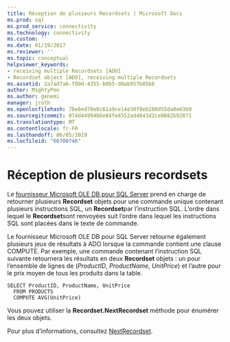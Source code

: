 ```yaml
---
title: Réception de plusieurs Recordsets | Microsoft Docs
ms.prod: sql
ms.prod_service: connectivity
ms.technology: connectivity
ms.custom: ''
ms.date: 01/19/2017
ms.reviewer: ''
ms.topic: conceptual
helpviewer_keywords:
- receiving multiple Recordsets [ADO]
- Recordset object [ADO], receiving multiple Recordsets
ms.assetid: 2a7ad7a6-f00d-4355-b0b5-d0ab957b0566
author: MightyPen
ms.author: genemi
manager: jroth
ms.openlocfilehash: 78e6ed78e8c61a9ce14e30f0eb286d55da0e63b9
ms.sourcegitcommit: 074d44994b6e84fe4552ad4843d2ce0882b92871
ms.translationtype: MT
ms.contentlocale: fr-FR
ms.lasthandoff: 06/05/2019
ms.locfileid: "66700746"
---
```

# <a name="receiving-multiple-recordsets"></a>Réception de plusieurs recordsets
Le [fournisseur Microsoft OLE DB pour SQL Server](../../../ado/guide/appendixes/microsoft-ole-db-provider-for-sql-server.md) prend en charge de retourner plusieurs **Recordset** objets pour une commande unique contenant plusieurs instructions SQL, un **Recordset**par l’instruction SQL. L’ordre dans lequel le **Recordset**sont renvoyées suit l’ordre dans lequel les instructions SQL sont placées dans le texte de commande.  
  
 Le fournisseur Microsoft OLE DB pour SQL Server retourne également plusieurs jeux de résultats à ADO lorsque la commande contient une clause COMPUTE. Par exemple, une commande contenant l’instruction SQL suivante retournera les résultats en deux **Recordset** objets : un pour l’ensemble de lignes de (*ProductID*, *ProductName*, *UnitPrice*) et l’autre pour le prix moyen de tous les produits dans la table.  
  
```  
SELECT ProductID, ProductName, UnitPrice   
  FROM PRODUCTS   
  COMPUTE AVG(UnitPrice)  
```  
  
 Vous pouvez utiliser la **Recordset.NextRecordset** méthode pour énumérer les deux objets.  
  
 Pour plus d’informations, consultez [NextRecordset](../../../ado/reference/ado-api/nextrecordset-method-ado.md).
